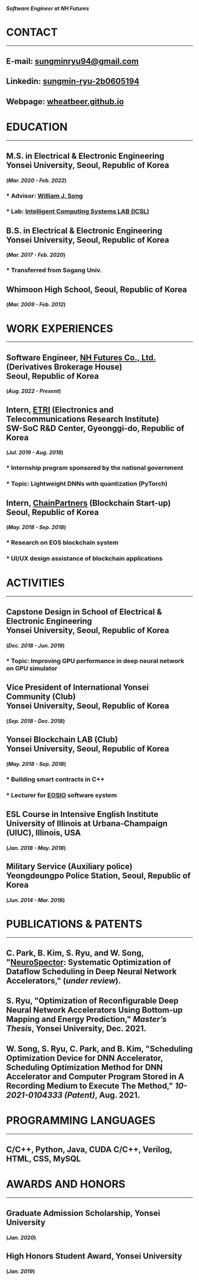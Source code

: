 ##### Software Engineer at NH Futures

# CONTACT
* * *
## **E-mail**: sungminryu94@gmail.com
## **Linkedin**: <a href="https://www.linkedin.com/in/sungmin-ryu-2b0605194/" target="_blank">sungmin-ryu-2b0605194</a>
## **Webpage**: <a href="https://wheatbeer.github.io" target="_blank">wheatbeer.github.io</a>

# EDUCATION
* * *
## **M.S. in Electrical & Electronic Engineering <br> Yonsei University, Seoul, Republic of Korea** 
#### (*Mar. 2020 - Feb. 2022*)
### * Advisor: <a href="https://sites.google.com/site/wjhsong" target="_blank">William J. Song</a>
### * Lab: <a href="https://icsl.yonsei.ac.kr/" target="_blank">Intelligent Computing Systems LAB (ICSL)</a>
## **B.S. in Electrical & Electronic Engineering <br> Yonsei University, Seoul, Republic of Korea**
#### (*Mar. 2017 - Feb. 2020*)
### * Transferred from Sogang Univ. 
## **Whimoon High School, Seoul, Republic of Korea** 
#### (*Mar. 2009 - Feb. 2012*)

# WORK EXPERIENCES
* * *
## **Software Engineer, <a href="https://futures.co.kr/" target="_blank">NH Futures Co., Ltd.</a> (Derivatives Brokerage House) <br> Seoul, Republic of Korea** 
#### (*Aug. 2022 - Present*)
## **Intern, <a href="https://www.etri.re.kr/intro.html" target="_blank">ETRI</a> (Electronics and Telecommunications Research Institute) <br> SW-SoC R&D Center, Gyeonggi-do, Republic of Korea** 
#### (*Jul. 2019 - Aug. 2019*)
### * Internship program sponsored by the national government
### * Topic: Lightweight DNNs with quantization (PyTorch)
## **Intern, <a href="https://www.chain.partners/" target="_blank">ChainPartners</a> (Blockchain Start-up) <br> Seoul, Republic of Korea** 
#### (*May. 2018 - Sep. 2018*)
### * Research on EOS blockchain system
### * UI/UX design assistance of blockchain applications

# ACTIVITIES
* * *
## **Capstone Design in School of Electrical & Electronic Engineering <br> Yonsei University, Seoul, Republic of Korea**
#### (*Dec. 2018 - Jun. 2019*)
### * Topic: Improving GPU performance in deep neural network on GPU simulator
## **Vice President of International Yonsei Community (Club) <br> Yonsei University, Seoul, Republic of Korea**
#### (*Sep. 2018 - Dec. 2018*)
## **Yonsei Blockchain LAB (Club) <br> Yonsei University, Seoul, Republic of Korea**
#### (*May. 2018 - Sep. 2018*)
### * Building smart contracts in C++
### * Lecturer for <a href="https://github.com/EOSIO" target="_blank">EOSIO</a> software system
## **ESL Course in Intensive English Institute <br> University of Illinois at Urbana-Champaign (UIUC), Illinois, USA**
#### (*Jan. 2018 - May. 2018*)
## **Military Service (Auxiliary police) <br> Yeongdeungpo Police Station, Seoul, Republic of Korea**
#### (*Jun. 2014 - Mar. 2016*)

# PUBLICATIONS & PATENTS
* * *
## C. Park, B. Kim, **S. Ryu**, and W. Song, "<a href="https://icsl.yonsei.ac.kr/neurospector/" target="_blank">NeuroSpector</a>: Systematic Optimization of Dataflow Scheduling in Deep Neural Network Accelerators," (*under review*).
## **S. Ryu**, "Optimization of Reconfigurable Deep Neural Network Accelerators Using Bottom-up Mapping and Energy Prediction," *Master’s Thesis*, Yonsei University, Dec. 2021. 
## W. Song, **S. Ryu**, C. Park, and B. Kim, "Scheduling Optimization Device for DNN Accelerator, Scheduling Optimization Method for DNN Accelerator and Computer Program Stored in A Recording Medium to Execute The Method," *10-2021-0104333 (Patent)*, Aug. 2021.  

# PROGRAMMING LANGUAGES
* * *
## **C/C++**, Python, Java, CUDA C/C++, Verilog, HTML, CSS, MySQL

# AWARDS AND HONORS
* * *
## **Graduate Admission Scholarship, Yonsei University**
#### (*Jan. 2020*)
## **High Honors Student Award, Yonsei University**
#### (*Jan. 2019*)
